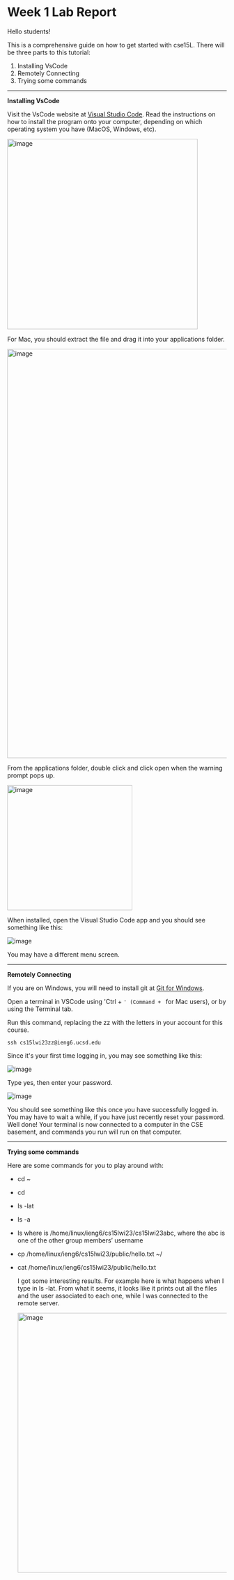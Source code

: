 # Week 1 Lab Report


Hello students!

This is a comprehensive guide on how to get started with cse15L. There will be three parts to this tutorial:

  1. Installing VsCode
  2. Remotely Connecting
  3. Trying some commands
---
**Installing VsCode**

Visit the VsCode website at [Visual Studio Code](https://code.visualstudio.com/). Read the instructions on how to install the program onto your computer, 
depending on which operating system you have (MacOS, Windows, etc).

<img width="437" alt="image" src="https://user-images.githubusercontent.com/122562133/215686040-954d60cc-2ebb-445c-b198-5ed51a818120.png">

For Mac, you should extract the file and drag it into your applications folder.

<img width="939" alt="image" src="https://user-images.githubusercontent.com/122562133/215693665-4a9e4bf1-d0c5-4ded-8d34-5a1fa15ee960.png">

From the applications folder, double click and click open when the warning prompt pops up.

<img width="287" alt="image" src="https://user-images.githubusercontent.com/122562133/215694002-82fd59ce-162c-4d9c-84ac-1a8339ca93b5.png">


When installed, open the Visual Studio Code app and you should see something like this:

![image](https://user-images.githubusercontent.com/122562133/212166001-27557b01-eba3-48f2-9243-5f42d07d8635.png)

You may have a different menu screen.


---
**Remotely Connecting**

If you are on Windows, you will need to install git at [Git for Windows](https://gitforwindows.org/).

Open a terminal in VSCode using 'Ctrl + `' (Command + ` for Mac users), or by using the Terminal tab. 

Run this command, replacing the zz with the letters in your account for this course. 

`ssh cs15lwi23zz@ieng6.ucsd.edu` 

Since it's your first time logging in, you may see something like this:

![image](https://user-images.githubusercontent.com/122562133/212165279-913830b1-3772-4adc-9cea-165f143baad5.png)

Type yes, then enter your password.

![image](https://user-images.githubusercontent.com/122562133/212166098-49fc5c34-365f-4fae-8bea-999fb96aaf4e.png)

You should see something like this once you have successfully logged in. You may have to wait a while, if you have just recently reset your password.
Well done! Your terminal is now connected to a computer in the CSE basement, and commands you run will run on that computer.

---
**Trying some commands**

Here are some commands for you to play around with:

- cd ~
- cd
- ls -lat
- ls -a
- ls <directory> where <directory> is /home/linux/ieng6/cs15lwi23/cs15lwi23abc, where the abc is one of the other group members’ username
- cp /home/linux/ieng6/cs15lwi23/public/hello.txt ~/
- cat /home/linux/ieng6/cs15lwi23/public/hello.txt

  I got some interesting results. For example here is what happens when I type in ls -lat. From what it seems, it looks like it prints out all the files
  and the user associated to each one, while I was connected to the remote server.
  
  <img width="596" alt="image" src="https://user-images.githubusercontent.com/122562133/215689467-d67b920e-4169-496d-a7b5-a6a0973a5da7.png">

  
  
